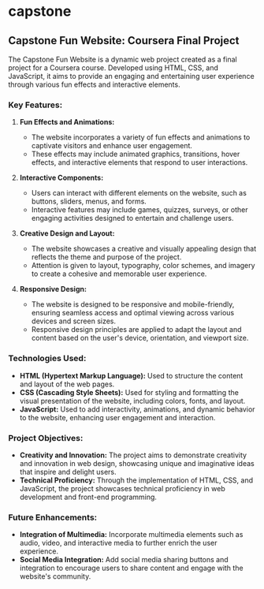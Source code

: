 # capstone
## Capstone Fun Website: Coursera Final Project

The Capstone Fun Website is a dynamic web project created as a final project for a Coursera course. Developed using HTML, CSS, and JavaScript, it aims to provide an engaging and entertaining user experience through various fun effects and interactive elements.

### Key Features:

1. **Fun Effects and Animations:**
   - The website incorporates a variety of fun effects and animations to captivate visitors and enhance user engagement.
   - These effects may include animated graphics, transitions, hover effects, and interactive elements that respond to user interactions.

2. **Interactive Components:**
   - Users can interact with different elements on the website, such as buttons, sliders, menus, and forms.
   - Interactive features may include games, quizzes, surveys, or other engaging activities designed to entertain and challenge users.

3. **Creative Design and Layout:**
   - The website showcases a creative and visually appealing design that reflects the theme and purpose of the project.
   - Attention is given to layout, typography, color schemes, and imagery to create a cohesive and memorable user experience.

4. **Responsive Design:**
   - The website is designed to be responsive and mobile-friendly, ensuring seamless access and optimal viewing across various devices and screen sizes.
   - Responsive design principles are applied to adapt the layout and content based on the user's device, orientation, and viewport size.

### Technologies Used:

- **HTML (Hypertext Markup Language):** Used to structure the content and layout of the web pages.
- **CSS (Cascading Style Sheets):** Used for styling and formatting the visual presentation of the website, including colors, fonts, and layout.
- **JavaScript:** Used to add interactivity, animations, and dynamic behavior to the website, enhancing user engagement and interaction.

### Project Objectives:

- **Creativity and Innovation:** The project aims to demonstrate creativity and innovation in web design, showcasing unique and imaginative ideas that inspire and delight users.
- **Technical Proficiency:** Through the implementation of HTML, CSS, and JavaScript, the project showcases technical proficiency in web development and front-end programming.


### Future Enhancements:

- **Integration of Multimedia:** Incorporate multimedia elements such as audio, video, and interactive media to further enrich the user experience.
- **Social Media Integration:** Add social media sharing buttons and integration to encourage users to share content and engage with the website's community.

